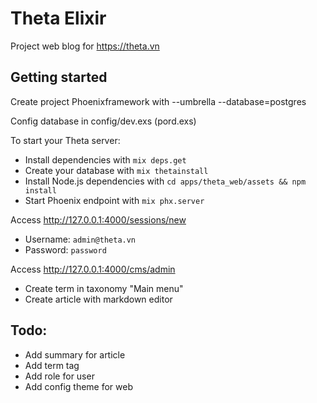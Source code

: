# Theta Elixir
Project web blog for https://theta.vn

## Getting started
Create project Phoenixframework with --umbrella --database=postgres

Config database in config/dev.exs (pord.exs)
 

To start your Theta server:

* Install dependencies with `mix deps.get`
* Create your database with `mix thetainstall`
* Install Node.js dependencies with `cd apps/theta_web/assets && npm install`
* Start Phoenix endpoint with `mix phx.server`

Access http://127.0.0.1:4000/sessions/new
* Username: `admin@theta.vn`
* Password: `password`

Access http://127.0.0.1:4000/cms/admin
* Create term in taxonomy "Main menu"
* Create article with markdown editor

## Todo: 
* Add summary for article 
* Add term tag
* Add role for user
* Add config theme for web
